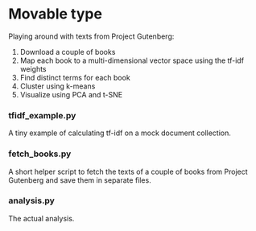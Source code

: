 # Movable type
Playing around with texts from Project Gutenberg:
1. Download a couple of books
2. Map each book to a multi-dimensional vector space using the tf-idf weights
3. Find distinct terms for each book
4. Cluster using k-means
5. Visualize using PCA and t-SNE

### tfidf_example.py
A tiny example of calculating tf-idf on a mock document collection.

### fetch_books.py
A short helper script to fetch the texts of a couple of books from Project Gutenberg and save them in separate files.

### analysis.py
The actual analysis.
